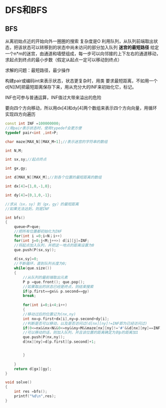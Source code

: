 # DFS和BFS
## BFS
从离初始点近的开始向外一圈圈的搜索
复杂度是O
利用队列，从队列前端取出状态，把该状态可以转移到的状态中尚未访问的部分加入队列
**迷宫的最短路径**
给定一个n*m的迷宫，由通道和墙壁组成，每一步可以向邻接的上下左右的通道移动，求起点到终点的最小步数（假定从起点一定可以移动到终点）

求解的问题：最短路径，最少操作 

构建pair或编码int来表示状态，状态更复杂时，用类
要求最短距离，不如用一个d[N][M]把最短距离保存下来，用从充分大的INF来初始化它，标记。

INF也可参与普通运算，INF值过大带来溢出的危险

要向四个方向移动，所以用dx[4]和dy[4]两个数组来表示四个方向向量，用循环实现四方向遍历

```cpp
const int INF =100000000;
//用pair表示状态时，使用typedef会更方便
typedef pair<int ,int>P;

char maze[MAX_N][MAX_M+1];//表示迷宫的字符串的数组

int N,M;

int sx,sy;//起点终点

int gx,gy;

int d[MAX_N][MAX_M];//到各个位置的最短距离的数组

int dx[4]={1,0,-1,0};

int dy[4]={0,1,0,-1};

//求从（sx，sy）到（gx，gy）的最短距离
//如果无法达到，则是INF

int bfs()
{
    queue<P>que;
    //把所有位置都初始化为INF
    for(int i =0;i<N；i++)
    for(int j=0;j<M;j++>) d[i][j]=INF;
    //将起点加入队列，并把这一地点的距离设置为0
    que.push(P(sx,sy));
    
    d[sx,sy]=0;
    //不断循环，直到队列长度为0;
    while(que.size())
    {
        //从队列的最前端取出元素
        P p =que.front(); que.pop();
        //如果取出的状态已经是终点，则结束搜索
        if(p.first==gx&& p.second==gy)
        break;
        
        for(int i=0;i<4;i++)
        {
        //移动过后的位置记为(nx,ny)
        int nx=p.first+dx[i],ny=p.second+dy[i];
        //判断是否可以移动，以及是否访问过(d[nx][ny]!=INF即为已经访问过)
        if(0<=nx&&nx<N&&0<=ny&&ny<M&&maze[nx][ny]!='#'&&d[nx][ny]==INF)
        //可以移动的话，则加入队列，并且该位置的距离确定为到p的距离加1
        que.push(P(nx,ny));
        d[nx][ny]=d[p.first][p.second]+1;        


        }
    
    }
    return d[gx][gy];
}

void solve()
{
    int res =bfs();
    printf("%d\n",res);
}



```